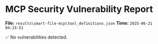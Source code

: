 # MCP Security Vulnerability Report
**File:** `results\smart-file-mcp\tool_definitions.json`
**Time:** `2025-06-21 04:15:51`

✅ No vulnerabilities detected.